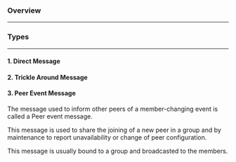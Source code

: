 ### Overview
---

### Types
---

#### 1. Direct Message

#### 2. Trickle Around Message

#### 3. Peer Event Message

The message used to inform other peers of a member-changing event is called a Peer event message.

This message is used to share the joining of a new peer in a group and by maintenance to report unavailability or change of peer configuration.

This message is usually bound to a group and broadcasted to the members.
